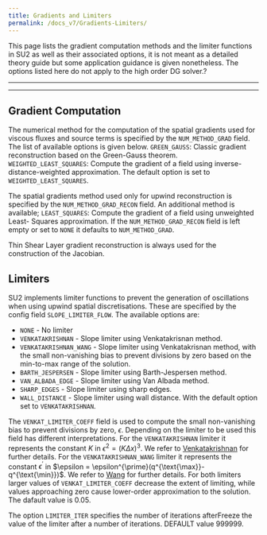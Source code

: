 ```yaml
---
title: Gradients and Limiters
permalink: /docs_v7/Gradients-Limiters/
---
```


This page lists the gradient computation methods and the limiter functions in SU2 as well as their associated options, it is not meant as a detailed theory guide but some application guidance is given nonetheless. The options listed here do not apply to the high order DG solver.?

---


---

## Gradient Computation ##
The numerical method for the computation of the spatial gradients used for viscous fluxes and source terms is specified by the `NUM_METHOD_GRAD` field. The list of available options is given below.
`GREEN_GAUSS`: Classic gradient reconstruction based on the Green-Gauss theorem.
`WEIGHTED_LEAST_SQUARES`: Compute the gradient of a field using inverse-distance-weighted approximation.
The default option is set to `WEIGHTED_LEAST_SQUARES`.

The spatial gradients method used only for upwind reconstruction is specified by the `NUM_METHOD_GRAD_RECON` field. An additional method is available; `LEAST_SQUARES`: Compute the gradient of a field using unweighted Least- Squares approximation. If the `NUM_METHOD_GRAD_RECON` field is left empty or set to `NONE` it defaults to `NUM_METHOD_GRAD`.

Thin Shear Layer gradient reconstruction is always used for the construction of the Jacobian.

## Limiters ##
SU2 implements limiter functions to prevent the generation of oscillations when using upwind spatial discretisations. These are specified by the config field `SLOPE_LIMITER_FLOW`. The available options are:
- `NONE`                 - No limiter
- `VENKATAKRISHNAN`      - Slope limiter using Venkatakrisnan method.
- `VENKATAKRISHNAN_WANG` - Slope limiter using Venkatakrisnan method, with the small non-vanishing bias to prevent divisions by zero based on the min-to-max range of the solution.
- `BARTH_JESPERSEN`      - Slope limiter using Barth-Jespersen method.
- `VAN_ALBADA_EDGE`      - Slope limiter using Van Albada method.
- `SHARP_EDGES`          - Slope limiter using sharp edges.
- `WALL_DISTANCE`        - Slope limiter using wall distance.
With the default option set to `VENKATAKRISHNAN`.

The `VENKAT_LIMITER_COEFF` field is used to compute the small non-vanishing bias to prevent divisions by zero, $\epsilon$. Depending on the limiter to be used this field has different interpretations. For the `VENKATAKRISHNAN` limiter it represents the constant $K$ in $\epsilon^2=\left(K\Delta x\right)^3$. We refer to [Venkatakrishnan](https://doi.org/10.1006/jcph.1995.1084) for further details. For the `VENKATAKRISHNAN_WANG` limiter it represents the constant $\epsilon^{\prime}$ in $\epsilon = \epsilon^{\prime}(q^{\text{\max}}-q^{\text{\min}})$. We refer to [Wang](https://doi.org/10.2514/6.1996-2091) for further details. For both limiters larger values of `VENKAT_LIMITER_COEFF` decrease the extent of limiting, while values approaching zero cause lower-order approximation to the solution. The dafault value is 0.05.
  
The option `LIMITER_ITER` specifies the number of iterations afterFreeze the value of the limiter after a number of iterations. DEFAULT value $999999$.
